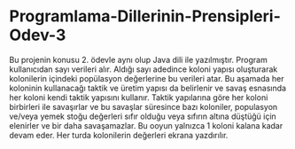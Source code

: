 # Programlama-Dillerinin-Prensipleri-Odev-3
Bu projenin konusu 2. ödevle aynı olup Java dili ile yazılmıştır. Program kullanıcıdan sayı verileri alır. Aldığı sayı adedince koloni yapısı oluşturarak kolonilerin içindeki popülasyon değerlerine bu verileri atar. Bu aşamada her koloninin kullanacağı taktik ve üretim yapısı da belirlenir ve savaş esnasında her koloni kendi taktik yapısını kullanır. Taktik yapılarına göre her koloni birbirleri ile savaşırlar ve bu savaşlar süresince bazı koloniler, populasyon ve/veya yemek stoğu değerleri sıfır olduğu veya sıfırın altına düştüğü için elenirler ve bir daha savaşamazlar. Bu ooyun yalnızca 1 koloni kalana kadar devam eder. Her turda kolonilerin değerleri ekrana yazdırılır.

